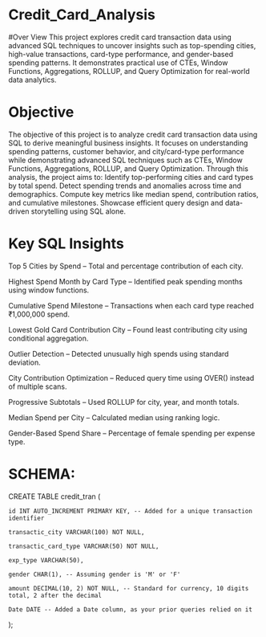 # Credit_Card_Analysis


#Over View
This project explores credit card transaction data using advanced SQL techniques to uncover insights such as top-spending cities, high-value transactions, card-type performance, and gender-based spending patterns. It demonstrates practical use of CTEs, Window Functions, Aggregations, ROLLUP, and Query Optimization for real-world data analytics.



# Objective
The objective of this project is to analyze credit card transaction data using SQL to derive meaningful business insights.
It focuses on understanding spending patterns, customer behavior, and city/card-type performance while demonstrating advanced SQL techniques such as CTEs, Window Functions, Aggregations, ROLLUP, and Query Optimization.
Through this analysis, the project aims to:
Identify top-performing cities and card types by total spend.
Detect spending trends and anomalies across time and demographics.
Compute key metrics like median spend, contribution ratios, and cumulative milestones.
Showcase efficient query design and data-driven storytelling using SQL alone.

# Key SQL Insights
Top 5 Cities by Spend – Total and percentage contribution of each city.

Highest Spend Month by Card Type – Identified peak spending months using window functions.

Cumulative Spend Milestone – Transactions when each card type reached ₹1,000,000 spend.

Lowest Gold Card Contribution City – Found least contributing city using conditional aggregation.

Outlier Detection – Detected unusually high spends using standard deviation.

City Contribution Optimization – Reduced query time using OVER() instead of multiple scans.

Progressive Subtotals – Used ROLLUP for city, year, and month totals.

Median Spend per City – Calculated median using ranking logic.

Gender-Based Spend Share – Percentage of female spending per expense type.


# SCHEMA:

CREATE TABLE credit_tran (

    id INT AUTO_INCREMENT PRIMARY KEY, -- Added for a unique transaction identifier
    
    transactic_city VARCHAR(100) NOT NULL,
    
    transactic_card_type VARCHAR(50) NOT NULL,
    
    exp_type VARCHAR(50),
    
    gender CHAR(1), -- Assuming gender is 'M' or 'F'
    
    amount DECIMAL(10, 2) NOT NULL, -- Standard for currency, 10 digits total, 2 after the decimal
    
    Date DATE -- Added a Date column, as your prior queries relied on it
    
);
